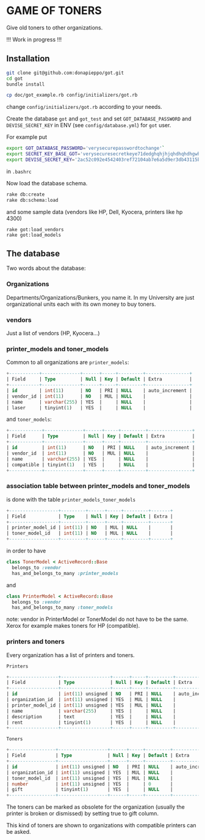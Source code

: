 # GAME OF TONERS

Give old toners to other organizations.

!!! Work in progress !!!

## Installation 

```bash
git clone git@github.com:donapieppo/got.git
cd got
bundle install 

cp doc/got_example.rb config/initializers/got.rb
```

change `config/initializers/got.rb` according to
your needs.

Create the database `got` and `got_test` and
set `GOT_DATABASE_PASSWORD` and 
`DEVISE_SECRET_KEY` in ENV (see `config/database.yml`) 
for `got` user.

For example put
```bash
export GOT_DATABASE_PASSWORD='verysecurepasswordtochange'`
export SECRET_KEY_BASE_GOT='verysecuresecretkeye71dedghqhjhjqhdhqhdhgwhqverysecureiamreally'
export DEVISE_SECRET_KEY='2ac52c092e4542403ref72104ab7e6a5d9er3db43115b4346da7520428dfec8703451a760ee3e0ed292ab98664e4e642254e94b238cr91e5f3f19r0994c69aa8'
```
in `.bashrc`

Now load the database schema.

```bash
rake db:create
rake db:schema:load
```

and some sample data (vendors like
HP, Dell, Kyocera, printers like
hp 4300)

```
rake got:load_vendors
rake got:load_models
```

## The database

Two words about the database:

### Organizations

Departments/Organizations/Bunkers, you name it. 
In my University are just organizational units each 
with its own money to buy toners.

### vendors

Just a list of vendors (HP, Kyocera...)

### printer_models and toner_models

Common to all organizations are `printer_models`:

```sql
+-----------+--------------+------+-----+---------+----------------+
| Field     | Type         | Null | Key | Default | Extra          |
+-----------+--------------+------+-----+---------+----------------+
| id        | int(11)      | NO   | PRI | NULL    | auto_increment |
| vendor_id | int(11)      | NO   | MUL | NULL    |                |
| name      | varchar(255) | YES  |     | NULL    |                |
| laser     | tinyint(1)   | YES  |     | NULL    |                |
```

and `toner_models`:

```sql
+------------+--------------+------+-----+---------+----------------+
| Field      | Type         | Null | Key | Default | Extra          |
+------------+--------------+------+-----+---------+----------------+
| id         | int(11)      | NO   | PRI | NULL    | auto_increment |
| vendor_id  | int(11)      | NO   | MUL | NULL    |                |
| name       | varchar(255) | YES  |     | NULL    |                |
| compatible | tinyint(1)   | YES  |     | NULL    |                |
+------------+--------------+------+-----+---------+----------------+
```

### association table between printer_models and toner_models

is done with the table `printer_models_toner_models`

```sql
+------------------+---------+------+-----+---------+-------+
| Field            | Type    | Null | Key | Default | Extra |
+------------------+---------+------+-----+---------+-------+
| printer_model_id | int(11) | NO   | MUL | NULL    |       |
| toner_model_id   | int(11) | NO   | MUL | NULL    |       |
+------------------+---------+------+-----+---------+-------+
```

in order to have

```ruby
class TonerModel < ActiveRecord::Base
  belongs_to :vendor
  has_and_belongs_to_many :printer_models
```

and

```ruby
class PrinterModel < ActiveRecord::Base
  belongs_to :vendor
  has_and_belongs_to_many :toner_models
```

note: vendor in PrinterModel or TonerModel 
do not have to be the same. Xerox for example
makes toners for HP (compatible).

### printers and toners

Every organization has a list of printers and toners. 

`Printers`

```sql
+------------------+------------------+------+-----+---------+----------------+
| Field            | Type             | Null | Key | Default | Extra          |
+------------------+------------------+------+-----+---------+----------------+
| id               | int(11) unsigned | NO   | PRI | NULL    | auto_increment |
| organization_id  | int(11) unsigned | YES  | MUL | NULL    |                |
| printer_model_id | int(11) unsigned | YES  | MUL | NULL    |                |
| name             | varchar(255)     | YES  |     | NULL    |                |
| description      | text             | YES  |     | NULL    |                |
| rent             | tinyint(1)       | YES  |     | NULL    |                |
+------------------+------------------+------+-----+---------+----------------+
```

`Toners`

```sql 
+-----------------+------------------+------+-----+---------+----------------+
| Field           | Type             | Null | Key | Default | Extra          |
+-----------------+------------------+------+-----+---------+----------------+
| id              | int(11) unsigned | NO   | PRI | NULL    | auto_increment |
| organization_id | int(11) unsigned | YES  | MUL | NULL    |                |
| toner_model_id  | int(11) unsigned | YES  | MUL | NULL    |                |
| number          | int(11) unsigned | YES  |     | 0       |                |
| gift            | tinyint(1)       | YES  |     | NULL    |                |
+-----------------+------------------+------+-----+---------+----------------+
```

The toners can be marked as obsolete
for the organization (usually the printer is broken 
or dismissed) by setting true to gift column.

This kind of toners are shown to organizations
with compatible printers can be asked.










